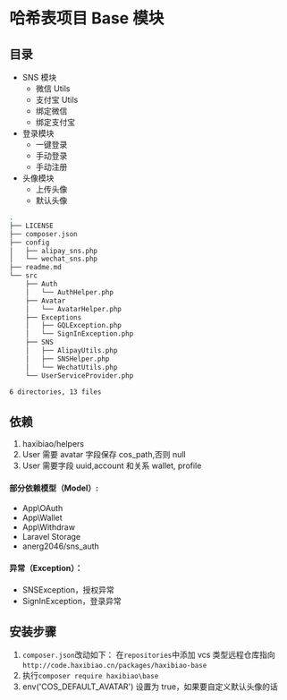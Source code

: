 # 哈希表项目 Base 模块

## 目录

- SNS 模块
  - 微信 Utils
  - 支付宝 Utils
  - 绑定微信
  - 绑定支付宝
- 登录模块
  - 一键登录
  - 手动登录
  - 手动注册
- 头像模块
  - 上传头像
  - 默认头像

```bash
.
├── LICENSE
├── composer.json
├── config
│   ├── alipay_sns.php
│   └── wechat_sns.php
├── readme.md
└── src
    ├── Auth
    │   └── AuthHelper.php
    ├── Avatar
    │   └── AvatarHelper.php
    ├── Exceptions
    │   ├── GQLException.php
    │   └── SignInException.php
    ├── SNS
    │   ├── AlipayUtils.php
    │   ├── SNSHelper.php
    │   └── WechatUtils.php
    └── UserServiceProvider.php

6 directories, 13 files
```

## 依赖

1. haxibiao/helpers
2. User 需要 avatar 字段保存 cos_path,否则 null
3. User 需要字段 uuid,account 和关系 wallet, profile

#### 部分依赖模型（Model）:

- App\OAuth
- App\Wallet
- App\Withdraw
- Laravel Storage
- anerg2046/sns_auth

#### 异常（Exception）：

- SNSException，授权异常
- SignInException，登录异常

## 安装步骤

1. `composer.json`改动如下：
   在`repositories`中添加 vcs 类型远程仓库指向
   `http://code.haxibiao.cn/packages/haxibiao-base`
2. 执行`composer require haxibiao\base`
3. env('COS_DEFAULT_AVATAR') 设置为 true，如果要自定义默认头像的话
